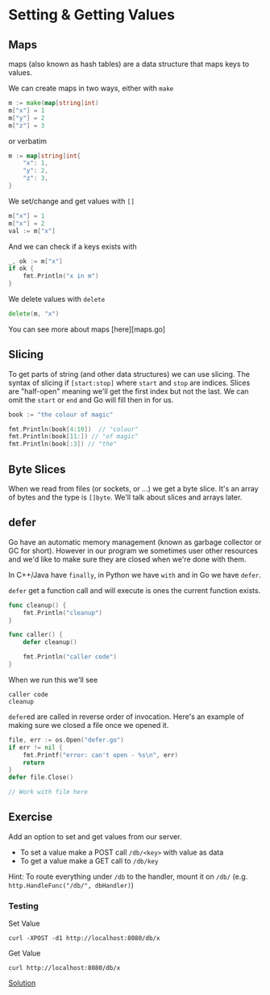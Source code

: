 # Setting & Getting Values

## Maps

maps (also known as hash tables) are a data structure that maps keys to values.

We can create maps in two ways, either with `make`

```go
m := make(map[string]int)
m["x"] = 1
m["y"] = 2
m["z"] = 3
```

or verbatim

```go
m := map[string]int{
	"x": 1,
	"y": 2,
	"z": 3,
}
```

We set/change and get values with `[]`

```go
m["x"] = 1
m["x"] = 2
val := m["x"]
```

And we can check if a keys exists with

```go
_, ok := m["x"]
if ok {
	fmt.Println("x in m")
}
```

We delete values with `delete`

```go
delete(m, "x")
```

You can see more about maps [here][maps.go]

## Slicing

To get parts of string (and other data structures) we can use slicing. The
syntax of slicing if `[start:stop]` where `start` and `stop` are indices. Slices
are "half-open" meaning we'll get the first index but not the last. We can omit
the `start` or `end` and Go will fill then in for us.

```go
book := "the colour of magic"

fmt.Println(book[4:10])  // "colour"
fmt.Println(book[11:]) // "of magic"
fmt.Println(book[:3]) // "the"
```

## Byte Slices

When we read from files (or sockets, or ...) we get a byte slice. It's an array
of bytes and the type is `[]byte`. We'll talk about slices and arrays later.

## defer

Go have an automatic memory management (known as garbage collector or GC for
short). However in our program we sometimes user other resources and we'd like
to make sure they are closed when we're done with them.

In C++/Java have `finally`, in Python we have `with` and in Go we have `defer`.

`defer` get a function call and will execute is ones the current function
exists.

```go
func cleanup() {
	fmt.Println("cleanup")
}

func caller() {
	defer cleanup()

	fmt.Println("caller code")
}
```

When we run this we'll see

```
caller code
cleanup
```

`defer`ed are called in reverse order of invocation. Here's an example of
making sure we closed a file once we opened it.

```go
file, err := os.Open("defer.go")
if err != nil {
	fmt.Printf("error: can't open - %s\n", err)
	return
}
defer file.Close()

// Work with file here
```


## Exercise

Add an option to set and get values from our server.

* To set a value make a POST call `/db/<key>` with value as data
* To get a value make a GET call to `/db/key`

Hint: To route everything under `/db` to the handler, mount it on `/db/` (e.g.
`http.HandleFunc("/db/", dbHandler)`)


### Testing

Set Value

    curl -XPOST -d1 http://localhost:8080/db/x

Get Value

    curl http://localhost:8080/db/x

[Solution](httpd.go)
